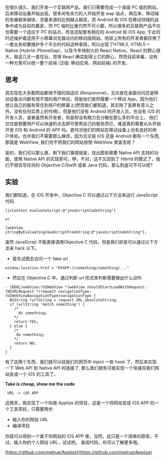 在很久很久，我们开发一个互联网产品，我们只需要完成一个桌面 PC 版的网站，后来移动设备开始出现，很多闲有余力的人开始开发 wap 站点，再后来，移动端的发展越来越快，流量来源的比例越占越高，而 Android 和 iOS 在移动领域的战争中成为目前的赢家，而 PC 端的比重仍然不可小觑，所以很多的互联网产品不仅仅需要一个适应于 PC 的站点，而且还配套有相应的 Android 和 iOS App, 于此同时还维护着适用于小屏幕浏览器访问的移动版网站。地球上所有的开发者都厌倦了一套业务却要维护多个平台的代码这种事情，所以出现了HTML5, HTML5 + Native (Hybrid: PhoneGap)，以及今年特别火的 React Native，React 的野心很大，我这几天一直在玩，觉得 React 确实配得上它的野心，然而目前来看，没有一种方案可以统一整个前端 (泛指: 移动应用，网站前端) 的开发。

## 思考

其实现在大多数网站都很不错的自适应 (Responsive)，无论是在桌面访问还是移动设备访问都有很不错的用户体验，但是他们依然需要一个移动 App，因为他们想让自己的服务常住到用户的屏幕上(然而我们都知道，其实除了首屏有意义之外，没有任何实质上的作用)，但是他们没有 Android 的开发人员，也没有 iOS 的开发人员，或者虽然有开发者，但是却没有精力去分散在那么多的平台上。 他们仅仅是想要用户可以快速的点击即可使用自己的服务而已，难道真的需要从头开始开发 iOS 和 Android 的 APP 吗，更何况他们的网站在移动设备上也有良好的用户体验。也许我们不需要那么麻烦，因为无论是 iOS 还是 Android 都有一个东西, 那就是 WebView, 我们何不把我们的网站放倒 WebView 里面去呢？

是的，我们可以那么做，剩下我们事情就是，找出那些需要 Native API 支持的功能，使用 Native API 的实现即可，咿，不对，这不又回到了 Hibrid 的模式了，我们不想去写任何的 Objective C/Swift 或者 Java 代码，那么到底可不可以呢?

## 实验

我们都知道，在 iOS 开发中，Objective C 可以通过以下方法来运行 JavaScript 代码.

```
[jsContext evaluateScript:@"javaScriptCodeString"]

or

[webView stringByEvaluatingJavaScriptFromString:@"javaScriptCodeString"];
```

虽然 JavaScript 不能直接调用Objective C 代码，但是我们却是可以通过以下方法来 hack 以下。

* 首先试图去访问一个 fake url

```
window.location.href = "MYAPP://something/something/..."
```

* 然后在 Objective C 中，通过判断 url 形式来判断需要做出什么动作.

```
- (BOOL)webView:(UIWebView *)webView shouldStartLoadWithRequest:(NSURLRequest *)request navigationType:(UIWebViewNavigationType)navigationType {
  NSString *urlString = request.URL.absoluteString;
  if (urlString 'match something') {
    /*
      do something;
    */
    return YES;
  } else {
    /*
     do something;
    */
    return NO;
  }
}

```

有了这两个东西，我们就可以往我们的网页中 inject 一些 hook 了，然后来实现一下 Web API 到 Native API 的连接了, 那么我们就有可能实现一个快速将我们网站变成一个 iOS 的工具了。

<strong> Take is cheap, show me the code </strong>

```
 URL -> iOS APP
```

这两天，我实现了一个叫做 Applize 的项目，这是一个将网站变成 iOS APP 的一个工具项目，只需要两步:

* 输入你的网站 URL
* 编译项目

你就可以得到一个属于你网站的 iOS APP 喽，当然，这只是一个简单的原型，不过，输入你的个人网站 URL，试试吧。 查阅代码，你可以了解更多哦。

[https://github.com/metrue/Applize](https://github.com/metrue/Applize)
